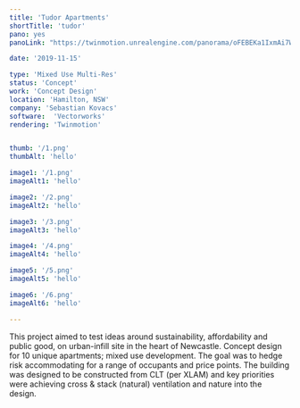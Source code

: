 ```yaml
---
title: 'Tudor Apartments'
shortTitle: 'tudor'
pano: yes
panoLink: "https://twinmotion.unrealengine.com/panorama/oFEBEKa1IxmAi7Wq"

date: '2019-11-15'

type: 'Mixed Use Multi-Res'
status: 'Concept'
work: 'Concept Design'
location: 'Hamilton, NSW'
company: 'Sebastian Kovacs'
software:  'Vectorworks'
rendering: 'Twinmotion'


thumb: '/1.png'
thumbAlt: 'hello'

image1: '/1.png'
imageAlt1: 'hello'

image2: '/2.png'
imageAlt2: 'hello'

image3: '/3.png'
imageAlt3: 'hello'

image4: '/4.png'
imageAlt4: 'hello'

image5: '/5.png'
imageAlt5: 'hello'

image6: '/6.png'
imageAlt6: 'hello'

---
```

This project aimed to test ideas around sustainability, affordability and public good, on urban-infill site in the heart of Newcastle.
Concept design for 10 unique apartments; mixed use development.
The goal was to hedge risk accommodating for a range of occupants and price points.
The building was designed to be constructed from CLT (per XLAM) and key priorities were achieving cross & stack (natural) ventilation and nature into the design.